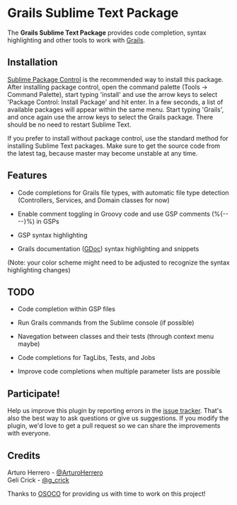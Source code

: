 # Grails Sublime Text Package

The **Grails Sublime Text Package** provides code completion, syntax highlighting and other tools to work with [Grails].


## Installation

[Sublime Package Control] is the recommended way to install this package. After installing package control, open the command palette (Tools -> Command Palette), start typing 'install' and use the arrow keys to select 'Package Control: Install Package' and hit enter. In a few seconds, a list of available packages will appear within the same menu. Start typing 'Grails', and once again use the arrow keys to select the Grails package. There should be no need to restart Sublime Text. 

If you prefer to install without package control, use the standard method for installing Sublime Text packages. Make sure to get the source code from the latest tag, because master may become unstable at any time.


## Features

- Code completions for Grails file types, with automatic file type detection (Controllers, Services, and Domain classes for now)

- Enable comment toggling in Groovy code and use GSP comments (%{-- --}%) in GSPs

- GSP syntax highlighting

- Grails documentation ([GDoc]) syntax highlighting and snippets

(Note: your color scheme might need to be adjusted to recognize the syntax highlighting changes)


## TODO

- Code completion within GSP files

- Run Grails commands from the Sublime console (if possible)

- Navegation between classes and their tests (through context menu maybe)

- Code completions for TagLibs, Tests, and Jobs

- Improve code completions when multiple parameter lists are possible


## Participate!

Help us improve this plugin by reporting errors in the [issue tracker]. That's also the best way to ask questions or
give us suggestions. If you modify the plugin, we'd love to get a pull request so we can share the improvements with everyone.

## Credits

Arturo Herrero - [@ArturoHerrero](https://twitter.com/ArturoHerrero)  
Geli Crick - [@g_crick](https://twitter.com/g_crick)

Thanks to [OSOCO] for providing us with time to work on this project!



[Grails]: http://grails.org/
[GDoc]: http://grails.org/doc/latest/guide/single.html#docengine
[Sublime Package Control]: https://sublime.wbond.net/
[OSOCO]: http://osoco.es
[issue tracker]: https://github.com/osoco/sublimetext-grails/issues
